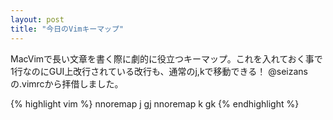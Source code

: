 ```yaml
---
layout: post
title: "今日のVimキーマップ"
---
```


MacVimで長い文章を書く際に劇的に役立つキーマップ。これを入れておく事で1行なのにGUI上改行されている改行も、通常のj,kで移動できる！
@seizans の.vimrcから拝借しました。

{% highlight vim %}
nnoremap j gj
nnoremap k gk 
{% endhighlight %}

